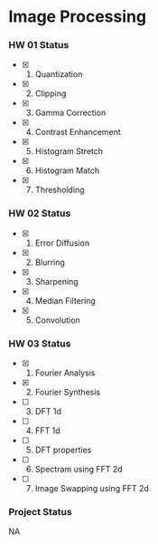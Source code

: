# Image Processing

### HW 01   Status

- [x]  1. Quantization
- [x]  2. Clipping
- [x]  3. Gamma Correction
- [x]  4. Contrast Enhancement
- [x]  5. Histogram Stretch
- [x]  6. Histogram Match
- [x]  7. Thresholding

### HW 02 Status
- [x]  1. Error Diffusion 
- [x]  2. Blurring
- [x]  3. Sharpening
- [x]  4. Median Filtering
- [x]  5. Convolution

### HW 03 Status
- [x]  1. Fourier Analysis
- [x]  2. Fourier Synthesis
- [ ]  3. DFT 1d
- [ ]  4. FFT 1d
- [ ]  5. DFT properties
- [ ]  6. Spectram using FFT 2d
- [ ]  7. Image Swapping using FFT 2d



### Project Status

NA
